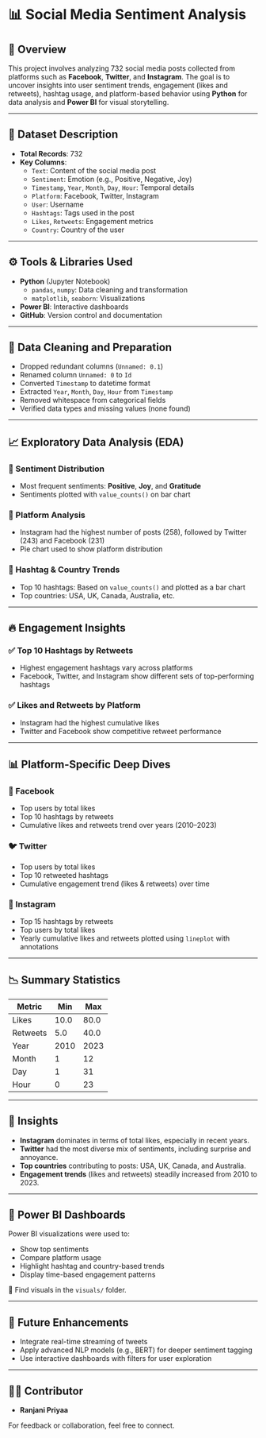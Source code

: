 # 📊 Social Media Sentiment Analysis

## 📝 Overview
This project involves analyzing 732 social media posts collected from platforms such as **Facebook**, **Twitter**, and **Instagram**. The goal is to uncover insights into user sentiment trends, engagement (likes and retweets), hashtag usage, and platform-based behavior using **Python** for data analysis and **Power BI** for visual storytelling.

---

## 📁 Dataset Description

- **Total Records**: 732
- **Key Columns**:
  - `Text`: Content of the social media post
  - `Sentiment`: Emotion (e.g., Positive, Negative, Joy)
  - `Timestamp`, `Year`, `Month`, `Day`, `Hour`: Temporal details
  - `Platform`: Facebook, Twitter, Instagram
  - `User`: Username
  - `Hashtags`: Tags used in the post
  - `Likes`, `Retweets`: Engagement metrics
  - `Country`: Country of the user

---

## ⚙️ Tools & Libraries Used

- **Python** (Jupyter Notebook)
  - `pandas`, `numpy`: Data cleaning and transformation
  - `matplotlib`, `seaborn`: Visualizations
- **Power BI**: Interactive dashboards
- **GitHub**: Version control and documentation

---

## 🔄 Data Cleaning and Preparation

- Dropped redundant columns (`Unnamed: 0.1`)
- Renamed column `Unnamed: 0` to `Id`
- Converted `Timestamp` to datetime format
- Extracted `Year`, `Month`, `Day`, `Hour` from `Timestamp`
- Removed whitespace from categorical fields
- Verified data types and missing values (none found)

---

## 📈 Exploratory Data Analysis (EDA)

### 📌 Sentiment Distribution
- Most frequent sentiments: **Positive**, **Joy**, and **Gratitude**
- Sentiments plotted with `value_counts()` on bar chart

### 📌 Platform Analysis
- Instagram had the highest number of posts (258), followed by Twitter (243) and Facebook (231)
- Pie chart used to show platform distribution

### 📌 Hashtag & Country Trends
- Top 10 hashtags: Based on `value_counts()` and plotted as a bar chart
- Top countries: USA, UK, Canada, Australia, etc.

---

## 🔥 Engagement Insights

### ✅ Top 10 Hashtags by Retweets
- Highest engagement hashtags vary across platforms
- Facebook, Twitter, and Instagram show different sets of top-performing hashtags

### ✅ Likes and Retweets by Platform
- Instagram had the highest cumulative likes
- Twitter and Facebook show competitive retweet performance

---

## 📊 Platform-Specific Deep Dives

### 🔵 Facebook
- Top users by total likes
- Top 10 hashtags by retweets
- Cumulative likes and retweets trend over years (2010–2023)

### 🐦 Twitter
- Top users by total likes
- Top 10 retweeted hashtags
- Cumulative engagement trend (likes & retweets) over time

### 📸 Instagram
- Top 15 hashtags by retweets
- Top users by total likes
- Yearly cumulative likes and retweets plotted using `lineplot` with annotations

---

## 📉 Summary Statistics

| Metric      | Min   | Max   |
|-------------|-------|-------|
| Likes       | 10.0  | 80.0  |
| Retweets    | 5.0   | 40.0  |
| Year        | 2010  | 2023  |
| Month       | 1     | 12    |
| Day         | 1     | 31    |
| Hour        | 0     | 23    |

---

## 📌 Insights

- **Instagram** dominates in terms of total likes, especially in recent years.
- **Twitter** had the most diverse mix of sentiments, including surprise and annoyance.
- **Top countries** contributing to posts: USA, UK, Canada, and Australia.
- **Engagement trends** (likes and retweets) steadily increased from 2010 to 2023.

---

## 📎 Power BI Dashboards

Power BI visualizations were used to:
- Show top sentiments
- Compare platform usage
- Highlight hashtag and country-based trends
- Display time-based engagement patterns

📁 Find visuals in the `visuals/` folder.

---

## 🔮 Future Enhancements

- Integrate real-time streaming of tweets
- Apply advanced NLP models (e.g., BERT) for deeper sentiment tagging
- Use interactive dashboards with filters for user exploration

---

## 👩‍💻 Contributor

- **Ranjani Priyaa**

For feedback or collaboration, feel free to connect.


